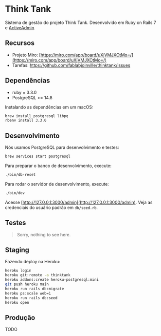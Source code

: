 # Think Tank

Sistema de gestão do projeto Think Tank. Desenvolvido em Ruby on Rails 7 e [ActiveAdmin](https://activeadmin.info/5-forms.html).

## Recursos

* Projeto Miro: [https://miro.com/app/board/uXjVMJXOtMo=/](https://miro.com/app/board/uXjVMJXOtMo=/)
* Tarefas: https://github.com/fablabjoinville/thinktank/issues

## Dependências

* ruby = 3.3.0
* PostgreSQL >= 14.8

Instalando as dependências em um macOS:

```bash
brew install postgresql libpq
rbenv install 3.3.0
```

## Desenvolvimento

Nós usamos PostgreSQL para desenvolvimento e testes:

```bash
brew services start postgresql
```

Para preparar o banco de desenvolvimento, execute:

```bash
./bin/db-reset
```

Para rodar o servidor de desenvolvimento, execute:

```bash
./bin/dev
```

Acesse [http://127.0.0.1:3000/admin](http://127.0.0.1:3000/admin).
Veja as credenciais do usuário padrão em `db/seed.rb`.

## Testes

> Sorry, nothing to see here.

## Staging

Fazendo deploy na Heroku:

```bash
heroku login
heroku git:remote -a thinktank
heroku addons:create heroku-postgresql:mini
git push heroku main
heroku run rails db:migrate
heroku ps:scale web=1
heroku run rails db:seed
heroku open
```

## Produção

TODO
